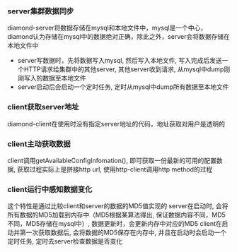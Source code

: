 ### server集群数据同步
diamond-server将数据存储在mysql和本地文件中，mysql是一个中心，diamond认为存储在mysql中的数据绝对正确，除此之外，server会将数据存储在本地文件中

- server写数据时，先将数据写入mysql, 然后写入本地文件, 写入完成后发送一个HTTP请求给集群中的其他server, 其他server收到请求, 从mysql中dump刚刚写入的数据至本地文件
- server启动后会启动一个定时任务, 定时从mysql中dump所有数据至本地文件

### client获取server地址
diamond-client在使用时没有指定server地址的代码，地址获取对用户是透明的

### client主动获取数据
client调用getAvailableConfigInfomation(), 即可获取一份最新的可用的配置数据, 获取过程实际上是拼接http url, 使用http-client调用http method的过程

### client运行中感知数据变化
这个特性是通过比较client和server的数据的MD5值实现的
server在启动时, 会将所有数据的MD5加载到内存中（MD5根据某算法得出, 保证数据内容不同，MD5不同，MD5存储在mysql中）, 数据更新时，会更新内存中对应的MD5
client在启动并第一次获取数据后, 会将数据的MD5保存在内存中, 并且在启动时会启动一个定时任务, 定时去server检查数据是否变化
